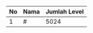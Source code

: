 | No | Nama            | Jumlah Level |
|----|-----------------|--------------|
| 1  | #    |    5024        |
